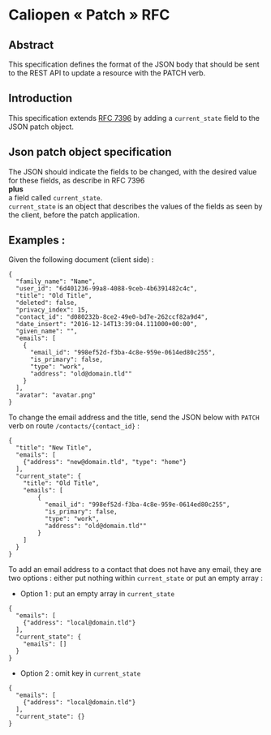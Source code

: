 # Caliopen « Patch » RFC

## Abstract
This specification defines the format of the JSON body that should be sent to the REST API to update a resource with the PATCH verb.

## Introduction
This specification extends [RFC 7396](https://tools.ietf.org/html/rfc7396) by adding a `current_state` field to the JSON patch object.

## Json patch object specification
The JSON should indicate the fields to be changed, with the desired value for these fields, as describe in RFC 7396  
**plus**  
a field called `current_state`.  
`current_state` is an object that describes the values of the fields as seen by the client, before the patch application.

## Examples :
Given the following document (client side) :
```
{
  "family_name": "Name",
  "user_id": "6d401236-99a8-4088-9ceb-4b6391482c4c",
  "title": "Old Title",
  "deleted": false,
  "privacy_index": 15,
  "contact_id": "d080232b-8ce2-49e0-bd7e-262ccf82a9d4",
  "date_insert": "2016-12-14T13:39:04.111000+00:00",
  "given_name": "",
  "emails": [
    {
      "email_id": "998ef52d-f3ba-4c8e-959e-0614ed80c255",
      "is_primary": false,
      "type": "work",
      "address": "old@domain.tld""
    }
  ],
  "avatar": "avatar.png"
}
```
To change the email address and the title, send the JSON below with `PATCH` verb on route `/contacts/{contact_id}` :
```
{
  "title": "New Title",
  "emails": [
    {"address": "new@domain.tld", "type": "home"}
  ],
  "current_state": {
    "title": "Old Title",
    "emails": [
        {
          "email_id": "998ef52d-f3ba-4c8e-959e-0614ed80c255",
          "is_primary": false,
          "type": "work",
          "address": "old@domain.tld""
        }
    ]
  }
}
```
To add an email address to a contact that does not have any email, they are two options : either put nothing within `current_state` or put an empty array :

* Option 1 : put an empty array in `current_state`

```
{
  "emails": [
    {"address": "local@domain.tld"}
  ],
  "current_state": {
    "emails": []
  }
}
```
* Option 2 : omit key in `current_state`
```
{
  "emails": [
    {"address": "local@domain.tld"}
  ],
  "current_state": {}
}
```
